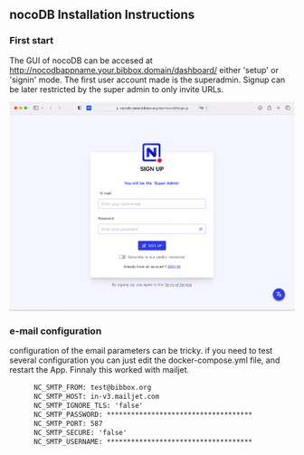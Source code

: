## nocoDB Installation Instructions 

### First start

The GUI of nocoDB can be accesed at http://nocodbappname.your.bibbox.domain/dashboard/ either 'setup' or 'signin' mode. The first user account made is the superadmin. Signup can be later restricted by the super admin to only invite URLs. 

![SCREEN1](assets/setup-screen.png)

### e-mail configuration

configuration of the email parameters can be tricky. if you need to test several configuration you can just edit the docker-compose.yml file, and restart the App. Finnaly this worked with mailjet. 

```
      NC_SMTP_FROM: test@bibbox.org
      NC_SMTP_HOST: in-v3.mailjet.com
      NC_SMTP_IGNORE_TLS: 'false'
      NC_SMTP_PASSWORD: ************************************
      NC_SMTP_PORT: 587
      NC_SMTP_SECURE: 'false'
      NC_SMTP_USERNAME: ************************************
```


